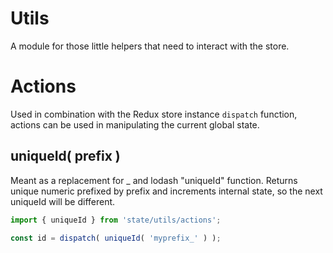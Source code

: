 Utils
========

A module for those little helpers that need to interact with the store.

# Actions
Used in combination with the Redux store instance `dispatch` function, actions can be used in manipulating the current global state.

## uniqueId( prefix )
Meant as a replacement for _ and lodash "uniqueId" function.
Returns unique numeric prefixed by prefix and increments internal state, so the next uniqueId will be different.

```js
import { uniqueId } from 'state/utils/actions';

const id = dispatch( uniqueId( 'myprefix_' ) );
```

